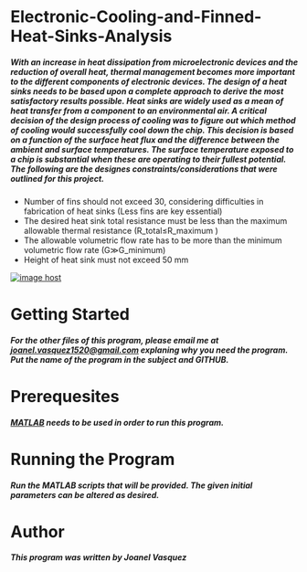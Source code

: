 # Electronic-Cooling-and-Finned-Heat-Sinks-Analysis
##### With an increase in heat dissipation from microelectronic devices and the reduction of overall heat, thermal management becomes more important to the different components of electronic devices. The design of a heat sinks needs to be based upon a complete approach to derive the most satisfactory results possible. Heat sinks are widely used as a mean of heat transfer from a component to an environmental air. A critical decision of the design process of cooling was to figure out which method of cooling would successfully cool down the chip. This decision is based on a function of the surface heat flux and the difference between the ambient and surface temperatures. The surface temperature exposed to a chip is substantial when these are operating to their fullest potential. The following are the designes constraints/considerations that were outlined for this project.
  * Number of fins should not exceed 30, considering difficulties in fabrication of heat sinks (Less fins are key essential)
  * The desired heat sink total resistance must be less than the maximum allowable thermal resistance (R_total≤R_maximum )
  * The allowable volumetric flow rate has to be more than the minimum volumetric flow rate (G≫G_minimum)
  * Height of heat sink must not exceed 50 mm

<a href="http://imgbox.com/P5XAMiiW" target="_blank"><img src="https://thumbs.imgbox.com/b0/d5/P5XAMiiW_t.png" alt="image host"/></a>
# __Getting Started__
##### For the other files of this program, please email me at joanel.vasquez1520@gmail.com explaning why you need the program. Put the name of the program in the subject and GITHUB. 
# __Prerequesites__
##### [MATLAB](https://www.mathworks.com/products/matlab.html) needs to be used in order to run this program. 
# __Running the Program__
##### Run the MATLAB scripts that will be provided. The given initial parameters can be altered as desired. 
# __Author__
##### This program was written by Joanel Vasquez
